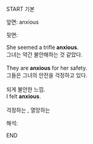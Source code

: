 START
기본

앞면:
anxious


뒷면:
<div>She seemed a trifle <strong>anxious</strong>. </div><div><div>그녀는 약간 불안해하는 것 같았다.</div></div><div><br></div><div><div>They are <strong>anxious</strong> for her safety. </div><div><div>그들은 그녀의 안전을 걱정하고 있다.</div></div></div><div><br></div><div><div><div><span>되게 불안한 느낌.</span></div></div><div><div><span>I felt <strong>anxious</strong>.</span></div></div></div><div><br></div><div>걱정하는 , 열망하는</div>


해석:
<!--ID: 1746614453419-->
END